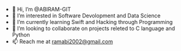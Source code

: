 - 👋 Hi, I’m @ABIRAM-GIT
- 👀 I’m interested in Software Devolopment and Data Science
- 🌱 I’m currently learning Swift and Hacking through Programming
- 💞️ I’m looking to collaborate on projects releted to C language and Python
- 📫 Reach me at ramabi2002@gmail.com

<!---
ABIRAM-GIT/ABIRAM-GIT is a ✨ special ✨ repository because its `README.md` (this file) appears on your GitHub profile.
You can click the Preview link to take a look at your changes.
--->
